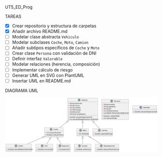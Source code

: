 UT5_ED_Prog

TAREAS

- [x] Crear repositorio y estructura de carpetas
- [x] Añadir archivo README.md
- [ ] Modelar clase abstracta `Vehiculo`
- [ ] Modelar subclases `Coche`, `Moto`, `Camion`
- [ ] Añadir subtipos específicos de `Coche` y `Moto`
- [ ] Crear clase `Persona` con validación de DNI
- [ ] Definir interfaz `Valorable`
- [ ] Modelar relaciones (herencia, composición)
- [ ] Implementar cálculo de riesgo
- [ ] Generar UML en SVG con PlantUML
- [ ] Insertar UML en README.md

DIAGRAMA UML

![Diagrama de clases](uml/diagrama_clases.svg)